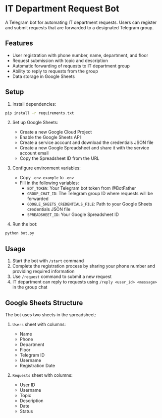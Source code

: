 # IT Department Request Bot

A Telegram bot for automating IT department requests. Users can register and submit requests that are forwarded to a designated Telegram group.

## Features

- User registration with phone number, name, department, and floor
- Request submission with topic and description
- Automatic forwarding of requests to IT department group
- Ability to reply to requests from the group
- Data storage in Google Sheets

## Setup

1. Install dependencies:

```bash
pip install -r requirements.txt
```

2. Set up Google Sheets:

   - Create a new Google Cloud Project
   - Enable the Google Sheets API
   - Create a service account and download the credentials JSON file
   - Create a new Google Spreadsheet and share it with the service account email
   - Copy the Spreadsheet ID from the URL

3. Configure environment variables:

   - Copy `.env.example` to `.env`
   - Fill in the following variables:
     - `BOT_TOKEN`: Your Telegram bot token from @BotFather
     - `GROUP_CHAT_ID`: The Telegram group ID where requests will be forwarded
     - `GOOGLE_SHEETS_CREDENTIALS_FILE`: Path to your Google Sheets credentials JSON file
     - `SPREADSHEET_ID`: Your Google Spreadsheet ID

4. Run the bot:

```bash
python bot.py
```

## Usage

1. Start the bot with `/start` command
2. Complete the registration process by sharing your phone number and providing required information
3. Use `/request` command to submit a new request
4. IT department can reply to requests using `/reply <user_id> <message>` in the group chat

## Google Sheets Structure

The bot uses two sheets in the spreadsheet:

1. `Users` sheet with columns:

   - Name
   - Phone
   - Department
   - Floor
   - Telegram ID
   - Username
   - Registration Date

2. `Requests` sheet with columns:
   - User ID
   - Username
   - Topic
   - Description
   - Date
   - Status
